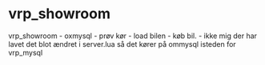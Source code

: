 # vrp_showroom
vrp_showroom - oxmysql - prøv kør - load bilen - køb bil. - ikke mig der har lavet det blot ændret i server.lua så det kører på ommysql isteden for vrp_mysql
